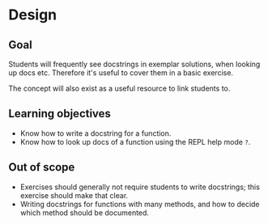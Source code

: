 # Design

## Goal

Students will frequently see docstrings in exemplar solutions, when looking up docs etc.
Therefore it's useful to cover them in a basic exercise.

The concept will also exist as a useful resource to link students to.

## Learning objectives

- Know how to write a docstring for a function.
- Know how to look up docs of a function using the REPL help mode `?`.

## Out of scope

- Exercises should generally not require students to write docstrings; this exercise should make that clear.
- Writing docstrings for functions with many methods, and how to decide which method should be documented.
